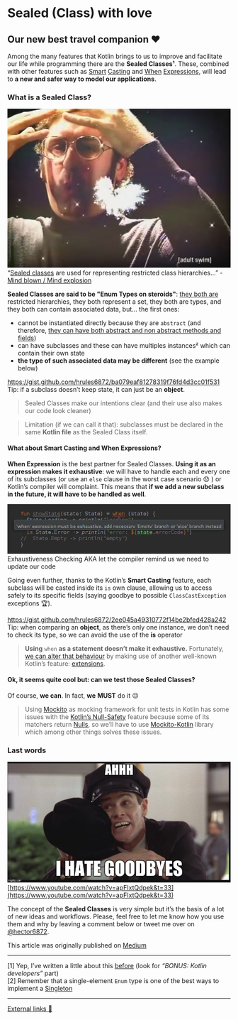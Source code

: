# Sealed (Class) with love
## Our new best travel companion ❤️

Among the many features that Kotlin brings to us to improve and facilitate our life while programming there are the **Sealed Classes¹**. These, combined with other features such as [Smart](https://kotlinlang.org/docs/reference/typecasts.html#smart-casts) [Casting](https://try.kotlinlang.org/#/Examples/Basic%20syntax%20walk-through/is-checks%20and%20smart%20casts/is-checks%20and%20smart%20casts.kt) and [When](https://kotlinlang.org/docs/reference/control-flow.html#when-expression) [Expressions](https://try.kotlinlang.org/#/Examples/Basic%20syntax%20walk-through/Use%20when/Use%20when.kt), will lead to **a new and safer way to model our applications**.

### What is a Sealed Class?

![](art/1.png) <span class="figcaption_hack">“[Sealed classes](https://kotlinlang.org/docs/reference/sealed-classes.html) are used for representing restricted class hierarchies…” - [Mind blown / Mind explosion](https://www.youtube.com/watch?v=9CS7j5I6aOc)</span>

**Sealed Classes are said to be "Enum Types on steroids"**: [they both are](https://en.wikipedia.org/wiki/Algebraic_data_type) restricted hierarchies, they both represent a set, they both are types, and they both can contain associated data, but… the first ones:

* cannot be instantiated directly because they are `abstract` (and therefore, [they can have both abstract and non abstract methods and fields](https://gist.github.com/hrules6872/b69c89d5b070eb0eb2ecc809f921bd54)) 
* can have subclasses and these can have multiples instances² which can contain
their own state
* **the type of such associated data may be different** (see the example below)

https://gist.github.com/hrules6872/ba079eaf81278319f76fd4d3cc01f531 <span class="figcaption_hack">Tip: if a subclass doesn’t keep state, it can just be an **object**.</span>

> Sealed Classes make our intentions clear (and their use also makes our code look cleaner)

> Limitation (if we can call it that): subclasses must be declared in the same **Kotlin file** as the Sealed Class itself.

#### What about Smart Casting and When Expressions?

**When Expression** is the best partner for Sealed Classes. **Using it as an expression makes it exhaustive**: we will have to handle each and every one of its subclasses (or use an `else` clause in the worst case scenario 😞 ) or Kotlin’s compiler will complaint. This means that **if we add a new subclass in the future, it will have to be handled as well**.

![](art/2.png)<span class="figcaption_hack">Exhaustiveness Checking AKA let the compiler remind us we need to update our code</span>

Going even further, thanks to the Kotlin’s **Smart Casting** feature, each subclass will be casted inside its `is` own clause, allowing us to access safely to its specific fields (saying goodbye to possible `ClassCastException` exceptions 🏆).

https://gist.github.com/hrules6872/2ee045a49310772f14be2bfed428a242 <span class="figcaption_hack">Tip: when comparing an **object**, as there’s only one instance, we don’t need to check its type, so we can avoid the use of the **is** operator</span>

> **Using** `when` **as a statement doesn’t make it exhaustive.** Fortunately, [we can alter that behaviour](https://gist.github.com/hrules6872/99b007c498c919404f9961715ecbe5a7) by making use of another well-known Kotlin’s feature: [extensions](https://kotlinlang.org/docs/reference/extensions.html#extensions).

#### Ok, it seems quite cool but: can we test those Sealed Classes?

Of course, **we can**. In fact, **we** **MUST** do it 😉

> Using [Mockito](http://site.mockito.org/) as mocking framework for unit tests in Kotlin has some issues with the [Kotlin’s Null-Safety](https://kotlinlang.org/docs/reference/null-safety.html) feature because some of its matchers return [Nulls](https://github.com/mockito/mockito/blob/release/2.x/src/main/java/org/mockito/ArgumentMatchers.java#L145), so we’ll have to use [Mockito-Kotlin](https://github.com/nhaarman/mockito-kotlin) library which among other things solves these issues.

### Last words

![](art/3.jpeg)<span class="figcaption_hack">[https://www.youtube.com/watch?v=apFIxtQdpek&t=33](https://www.youtube.com/watch?v=apFIxtQdpek&t=33)</span>

The concept of the **Sealed Classes** is very simple but it’s the basis of a lot of new ideas and workflows. Please, feel free to let me know how you use them and why by leaving a comment below or tweet me over on [@hector6872](https://twitter.com/hector6872).

This article was originally published on [Medium](https://medium.com/@hector6872/sealed-class-with-love-e554063aa9c6)

*****

[1] Yep, I’ve written a little about this [before](https://medium.com/@hector6872/presenters-and-views-meet-the-interface-segregation-principle-1cd6c98f46bb) (look for *“BONUS: Kotlin developers”* part)<br> [2] Remember that a single-element `Enum` type is one of the best ways to implement a [Singleton](http://www.drdobbs.com/jvm/creating-and-destroying-java-objects-par/208403883?pgno=3)

***** 

[External links 👀](https://gist.github.com/hrules6872/2a928d798055c78bfac4635679a04fed)